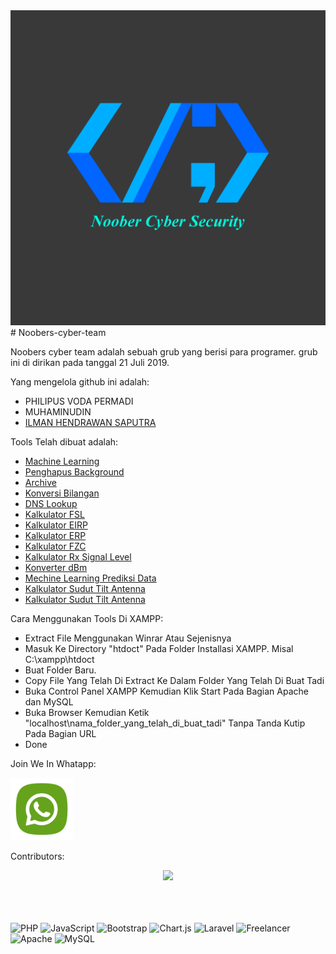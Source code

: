 <center><img src="https://github.com/mikdevind/Noobers-cyber-team/blob/main/logo%20NCS.png?raw=true" title="logo NCS"/></center>
# Noobers-cyber-team

Noobers cyber team adalah sebuah grub yang berisi para programer. grub ini di dirikan pada tanggal 21 Juli 2019. 

Yang mengelola github ini adalah:

- PHILIPUS VODA PERMADI
- MUHAMINUDIN
- [ILMAN HENDRAWAN SAPUTRA](https://mikdevind.my.id/portofolio)

Tools Telah dibuat adalah:

- [Machine Learning](https://github.com/mikdevind/Noobers-cyber-team/tree/main/Machine%20Learning)
- [Penghapus Background](https://github.com/mikdevind/Noobers-cyber-team/tree/main/penghapus%20background)
- [Archive](https://github.com/mikdevind/Noobers-cyber-team/tree/main/zip)
- [Konversi Bilangan](https://github.com/mikdevind/Noobers-cyber-team/tree/main/konversi%20bilangan)
- [DNS Lookup](https://github.com/mikdevind/Noobers-cyber-team/tree/main/DNS%20Lookup)
- [Kalkulator FSL](https://github.com/mikdevind/Noobers-cyber-team/tree/main/Free-Space-Loss)
- [Kalkulator EIRP](https://github.com/mikdevind/Noobers-cyber-team/tree/main/Kalkulator-EIRP)
- [Kalkulator ERP](https://github.com/mikdevind/Noobers-cyber-team/tree/main/Kalkulator-ERP)
- [Kalkulator FZC](https://github.com/mikdevind/Noobers-cyber-team/tree/main/Kalkulator-Fresnel-Zone-Clearance)
- [Kalkulator Rx Signal Level](https://github.com/mikdevind/Noobers-cyber-team/tree/main/Kalkulator-Rx-Signal-Level)
- [Konverter dBm](https://github.com/mikdevind/Noobers-cyber-team/tree/main/Konverter-dBm)
- [Mechine Learning Prediksi Data](https://github.com/mikdevind/Noobers-cyber-team/tree/main/Mechine-Learning-Prediksi-Data)
- [Kalkulator Sudut Tilt Antenna](https://github.com/mikdevind/Noobers-cyber-team/tree/main/Sudut-Tilt-Antenna)
- [Kalkulator Sudut Tilt Antenna](https://github.com/mikdevind/Noobers-cyber-team/tree/main/konverter%20crypto)

Cara Menggunakan Tools Di XAMPP:
- Extract File Menggunakan Winrar Atau Sejenisnya
- Masuk Ke Directory "htdoct" Pada Folder Installasi XAMPP. Misal C:\xampp\htdoct
- Buat Folder Baru.
- Copy File Yang Telah Di Extract Ke Dalam Folder Yang Telah Di Buat Tadi
- Buka Control Panel XAMPP Kemudian Klik Start Pada Bagian Apache dan MySQL
- Buka Browser Kemudian Ketik "localhost\nama_folder_yang_telah_di_buat_tadi" Tanpa Tanda Kutip Pada Bagian URL
- Done

Join We In Whatapp:
<br>

[<img src="https://github.com/mikdevind/Noobers-cyber-team/blob/main/8de8f0f1d1.png" width="100px">](https://chat.whatsapp.com/ETaAFqoBqZiCtpiD5GvGGs)
<br>

Contributors:
<br>
<center><a href="https://github.com/mikdevind/Noobers-cyber-team/graphs/contributors">
  <img src="https://contrib.rocks/image?repo=mikdevind/Noobers-cyber-team" />
</a></center>

<br>
<br>
<br>

![PHP](https://img.shields.io/badge/php-%23777BB4.svg?style=for-the-badge&logo=php&logoColor=white)
![JavaScript](https://img.shields.io/badge/javascript-%23323330.svg?style=for-the-badge&logo=javascript&logoColor=%23F7DF1E)
![Bootstrap](https://img.shields.io/badge/bootstrap-%23563D7C.svg?style=for-the-badge&logo=bootstrap&logoColor=white)
![Chart.js](https://img.shields.io/badge/chart.js-F5788D.svg?style=for-the-badge&logo=chart.js&logoColor=white)
![Laravel](https://img.shields.io/badge/laravel-%23FF2D20.svg?style=for-the-badge&logo=laravel&logoColor=white)
![Freelancer](https://img.shields.io/badge/Freelancer-29B2FE?style=for-the-badge&logo=Freelancer&logoColor=white) 
![Apache](https://img.shields.io/badge/apache-%23D42029.svg?style=for-the-badge&logo=apache&logoColor=white)
![MySQL](https://img.shields.io/badge/mysql-%2300f.svg?style=for-the-badge&logo=mysql&logoColor=white)
